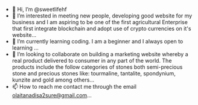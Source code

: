 - 👋 Hi, I’m @sweetlifehf
- 👀 I’m interested in meeting new people, developing good website for my business and I am aspiring to be one of the first agricultural Enterprise
that first integrate blockchain and adopt use of crypto currencies on it's website...
- 🌱 I’m currently learning coding. I am a beginner and I always open to learning ...
- 💞️ I’m looking to collaborate on building a marketing website whereby a real product delivered to consumer in any part of the world.
The products include the follow categories of stones both semi-precious stone and precious stones like: tourmaline, tantalite, spondynium, kunzite and gold among others...
- 📫 How to reach me contact me through the email olaitanadisa2sure@gmail.com...

<!---
sweetlifehf/sweetlifehf is a ✨ special ✨ repository because its `README.md` (this file) appears on your GitHub profile.
You can click the Preview link to take a look at your changes.
--->
